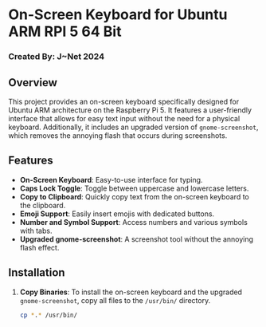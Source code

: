 # On-Screen Keyboard for Ubuntu ARM RPI 5 64 Bit

### Created By: J~Net 2024

## Overview

This project provides an on-screen keyboard specifically designed for Ubuntu ARM architecture on the Raspberry Pi 5. It features a user-friendly interface that allows for easy text input without the need for a physical keyboard. Additionally, it includes an upgraded version of `gnome-screenshot`, which removes the annoying flash that occurs during screenshots.

## Features

- **On-Screen Keyboard**: Easy-to-use interface for typing.
- **Caps Lock Toggle**: Toggle between uppercase and lowercase letters.
- **Copy to Clipboard**: Quickly copy text from the on-screen keyboard to the clipboard.
- **Emoji Support**: Easily insert emojis with dedicated buttons.
- **Number and Symbol Support**: Access numbers and various symbols with tabs.
- **Upgraded gnome-screenshot**: A screenshot tool without the annoying flash effect.

## Installation

1. **Copy Binaries**: 
   To install the on-screen keyboard and the upgraded `gnome-screenshot`, copy all files to the `/usr/bin/` directory.

   ```bash
   cp *.* /usr/bin/

